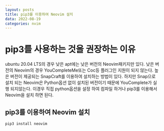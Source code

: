 ```yaml
---
layout: posts
title: pip3를 이용하여 Neovim 설치
data: 2022-08-19 
categories: nvim 
---
```


# pip3를 사용하는 것을 권장하는 이유
ubuntu 20.04 LTS의 경우 낮은 apt에는 낮은 버전의 Neovim패키지만 있다. 
낮은 버전의 Neovim의 경우 YouCompleteMe또는 Coc등 플러그인 지원이 되지 않는다.
  높은 버전이 제공되는 SnapCraft를 이용하여 설치하는 방법이 있다.
하지만 Snap으로 설치 되는 Neovim은 Python옵션 없이 설치된 버전이기 때문에 YouComplete가 실행 되지않는다.  이경우 직접 python옵션을 설정 하여 컴파일 하거나 pip3를 이용해서 Neovim을 설치 하면 된다.

## pip3를 이용하여 Neovim 설치
```bash
pip3 install neovim
```

